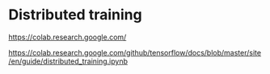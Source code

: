 # Distributed training
  


https://colab.research.google.com/

https://colab.research.google.com/github/tensorflow/docs/blob/master/site/en/guide/distributed_training.ipynb
